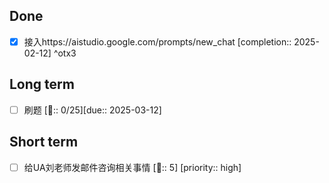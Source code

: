 ## Done
- [x] 接入https://aistudio.google.com/prompts/new_chat  [completion:: 2025-02-12] ^otx3
## Long term
- [ ] 刷题 [🍅:: 0/25][due:: 2025-03-12] 



## Short term
- [ ] 给UA刘老师发邮件咨询相关事情  [🍅:: 5]  [priority:: high] 

